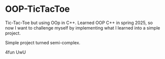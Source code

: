# OOP-TicTacToe
Tic-Tac-Toe but using OOp in C++.
Learned OOP C++ in spring 2025, so now I want to challenge myself by implementing what I learned into a simple project. 

Simple project turned semi-complex.

4fun UwU
